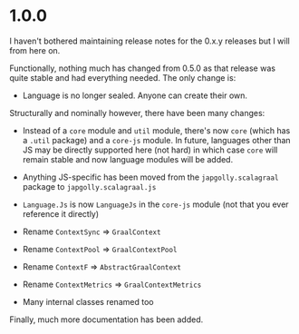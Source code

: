 # 1.0.0

I haven't bothered maintaining release notes for the 0.x.y releases
but I will from here on.

Functionally, nothing much has changed from 0.5.0 as that release was quite
stable and had everything needed. The only change is:

* Language is no longer sealed. Anyone can create their own.


Structurally and nominally however, there have been many changes:

* Instead of a `core` module and `util` module,
  there's now `core` (which has a `.util` package) and a `core-js` module.
  In future, languages other than JS may be directly supported here (not hard)
  in which case `core` will remain stable and now language modules will be added.

* Anything JS-specific has been moved from the `japgolly.scalagraal` package
  to `japgolly.scalagraal.js`

* `Language.Js` is now `LanguageJs` in the `core-js` module
   (not that you ever reference it directly)

* Rename `ContextSync` => `GraalContext`
* Rename `ContextPool` => `GraalContextPool`
* Rename `ContextF` => `AbstractGraalContext`
* Rename `ContextMetrics` => `GraalContextMetrics`

* Many internal classes renamed too

Finally, much more documentation has been added.

